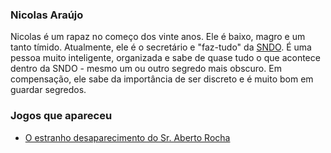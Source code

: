 ### Nicolas Araújo

Nicolas é um rapaz no começo dos vinte anos. Ele é baixo, magro e um tanto tímido. Atualmente, ele é o secretário e "faz-tudo" da [SNDO](../../pages/desbravadores_do_oculto/index). É uma pessoa muito inteligente, organizada e sabe de quase tudo o que acontece dentro da SNDO - mesmo um ou outro segredo mais obscuro. Em compensação, ele sabe da importância de ser discreto e é muito bom em guardar segredos. 
### Jogos que apareceu
- [O estranho desaparecimento do Sr. Aberto Rocha](../../../jogos/00_piloto/index.md)
